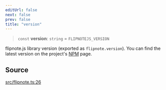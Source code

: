 ```yaml
---
editUrl: false
next: false
prev: false
title: "version"
---
```


> `const` **version**: `string` = `FLIPNOTEJS_VERSION`

flipnote.js library version (exported as `flipnote.version`).
You can find the latest version on the project's [NPM](https://www.npmjs.com/package/flipnote.js) page.

## Source

[src/flipnote.ts:26](https://github.com/jaames/flipnote.js/blob/afe27e228e29d19d2dff33dfb324ba35dc913507/src/flipnote.ts#L26)
